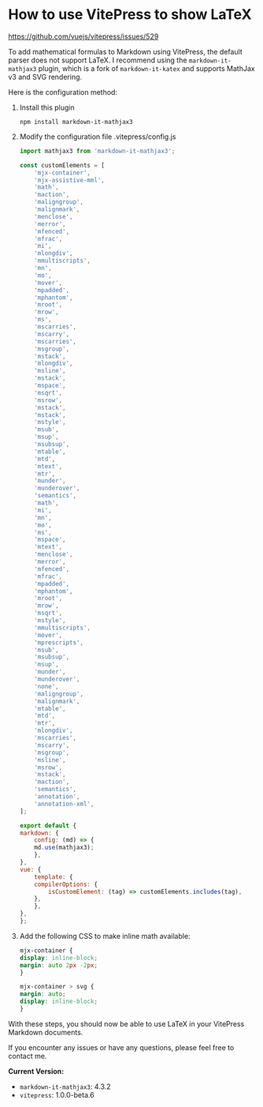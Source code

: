 # How to use VitePress to show LaTeX

https://github.com/vuejs/vitepress/issues/529

To add mathematical formulas to Markdown using VitePress, the default parser does not support LaTeX. I recommend using the `markdown-it-mathjax3` plugin, which is a fork of `markdown-it-katex` and supports MathJax v3 and SVG rendering. 

Here is the configuration method:

1. Install this plugin
    ```shell
    npm install markdown-it-mathjax3
    ```

2. Modify the configuration file .vitepress/config.js
    ```javascript
    import mathjax3 from 'markdown-it-mathjax3';

    const customElements = [
        'mjx-container',
        'mjx-assistive-mml',
        'math',
        'maction',
        'maligngroup',
        'malignmark',
        'menclose',
        'merror',
        'mfenced',
        'mfrac',
        'mi',
        'mlongdiv',
        'mmultiscripts',
        'mn',
        'mo',
        'mover',
        'mpadded',
        'mphantom',
        'mroot',
        'mrow',
        'ms',
        'mscarries',
        'mscarry',
        'mscarries',
        'msgroup',
        'mstack',
        'mlongdiv',
        'msline',
        'mstack',
        'mspace',
        'msqrt',
        'msrow',
        'mstack',
        'mstack',
        'mstyle',
        'msub',
        'msup',
        'msubsup',
        'mtable',
        'mtd',
        'mtext',
        'mtr',
        'munder',
        'munderover',
        'semantics',
        'math',
        'mi',
        'mn',
        'mo',
        'ms',
        'mspace',
        'mtext',
        'menclose',
        'merror',
        'mfenced',
        'mfrac',
        'mpadded',
        'mphantom',
        'mroot',
        'mrow',
        'msqrt',
        'mstyle',
        'mmultiscripts',
        'mover',
        'mprescripts',
        'msub',
        'msubsup',
        'msup',
        'munder',
        'munderover',
        'none',
        'maligngroup',
        'malignmark',
        'mtable',
        'mtd',
        'mtr',
        'mlongdiv',
        'mscarries',
        'mscarry',
        'msgroup',
        'msline',
        'msrow',
        'mstack',
        'maction',
        'semantics',
        'annotation',
        'annotation-xml',
    ];

    export default {
    markdown: {
        config: (md) => {
        md.use(mathjax3);
        },
    },
    vue: {
        template: {
        compilerOptions: {
            isCustomElement: (tag) => customElements.includes(tag),
        },
        },
    },
    };
    ```

3. Add the following CSS to make inline math available:
    ```CSS
    mjx-container {
    display: inline-block;
    margin: auto 2px -2px;
    }

    mjx-container > svg {
    margin: auto;
    display: inline-block;
    }
    ```

With these steps, you should now be able to use LaTeX in your VitePress Markdown documents.

If you encounter any issues or have any questions, please feel free to contact me. 

**Current Version:**  
- `markdown-it-mathjax3`: 4.3.2
- `vitepress`: 1.0.0-beta.6